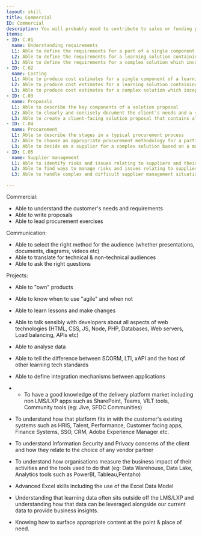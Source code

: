 ```yaml
---
layout: skill
title: Commercial
ID: Commercial
description: You will probably need to contribute to sales or funding proposals, manage procurement of new technology and work with suppliers. 
items:
- ID: C.01
  name: Understanding requirements
  L1: Able to define the requirements for a part of a single component of a learning solution 
  L2: Able to define the requirements for a learning solution containing multiple components
  L3: Able to define the requirements for a complex solution which incorporates learning alongside other organisation-wide changes
- ID: C.02
  name: Costing
  L1: Able to produce cost estimates for a single component of a learning solution
  L2: Able to produce cost estimates for a learning solution containing multiple components
  L3: Able to produce cost estimates for a complex solution which incoporates learning alongside other organisation-wide changes
- ID: C.03
  name: Proposals
  L1: Able to describe the key components of a solution proposal
  L2: Able to clearly and concisely document the client's needs and a solution that meets those needs
  L3: Able to create a client-facing solution proposal that contains all the key components
- ID: C.04
  name: Procurement
  L1: Able to describe the stages in a typical procurement process
  L2: Able to choose an appropriate procurement methodology for a particular context
  L3: Able to decide on a supplier for a complex solution based on a multi-factor procurement process
- ID: C.05
  name: Supplier management
  L1: Able to identify risks and issues relating to suppliers and their delivery
  L2: Able to find ways to manage risks and issues relating to suppliers and their delivery
  L3: Able to handle complex and difficult supplier management situations

---
```




Commercial:
- Able to understand the customer's needs and requirements
- Able to write proposals
- Able to lead procurement exercises

Communication:
- Able to select the right method for the audience (whether presentations, documents, diagrams, videos etc)
- Able to translate for technical & non-technical audiences
- Able to ask the right questions

Projects:
- Able to "own" products
- Able to know when to use "agile" and when not
- Able to learn lessons and make changes

- Able to talk sensibly with developers about all aspects of web technologies (HTML, CSS, JS, Node, PHP, Databases, Web servers, Load balancing, APIs etc)
- Able to analyse data
- Able to tell the difference between SCORM, LTI, xAPI and the host of other learning tech standards
- Able to define integration mechanisms between applications
- - To have a good knowledge of the delivery platform market including non LMS/LXP apps such as SharePoint, Teams, VILT tools, Community tools (eg: Jive, SFDC Communities)
- To understand how that platform fits in with the customer's existing systems such as HRIS, Talent, Performance, Customer facing apps, Finance Systems, SSO, CRM, Adobe Experience Manager etc.
- To understand Information Security and Privacy concerns of the client and how they relate to the choice of any vendor partner
- To understand how organisations measure the business impact of their activities and the tools used to do that (eg: Data Warehouse, Data Lake, Analytics tools such as PowerBI, Tableau,Pentaho)
- Advanced Excel skills including the use of the Excel Data Model
- Understanding that learning data often sits outside off the LMS/LXP and understanding how that data can be leveraged alongside our current data to provide business insights.
- Knowing how to surface appropriate content at the point & place of need.

